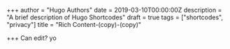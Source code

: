 +++
author = "Hugo Authors"
date = 2019-03-10T00:00:00Z
description = "A brief description of Hugo Shortcodes"
draft = true
tags = ["shortcodes", "privacy"]
title = "Rich Content-(copy)-(copy)"

+++
Can edit? yo